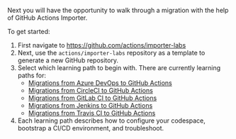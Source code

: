Next you will have the opportunity to walk through a migration with the help of GitHub Actions Importer. 

To get started:
1. First navigate to https://github.com/actions/importer-labs 
2. Next, use the ```actions/importer-labs``` repository as a template to generate a new GitHub repository.
3. Select which learning path to begin with. There are currently learning paths for:
   - [Migrations from Azure DevOps to GitHub Actions](https://github.com/actions/importer-labs/blob/main/azure_devops/readme.md)
   - [Migrations from CircleCI to GitHub Actions](https://github.com/actions/importer-labs/blob/main/circle_ci/readme.md)
   - [Migrations from GitLab CI to GitHub Actions](https://github.com/actions/importer-labs/blob/main/gitlab/readme.md)
   - [Migrations from Jenkins to GitHub Actions](https://github.com/actions/importer-labs/blob/main/jenkins/readme.md)
   - [Migrations from Travis CI to GitHub Actions](https://github.com/actions/importer-labs/blob/main/travis/readme.md)
4. Each learning path describes how to configure your codespace, bootstrap a CI/CD environment, and troubleshoot.
